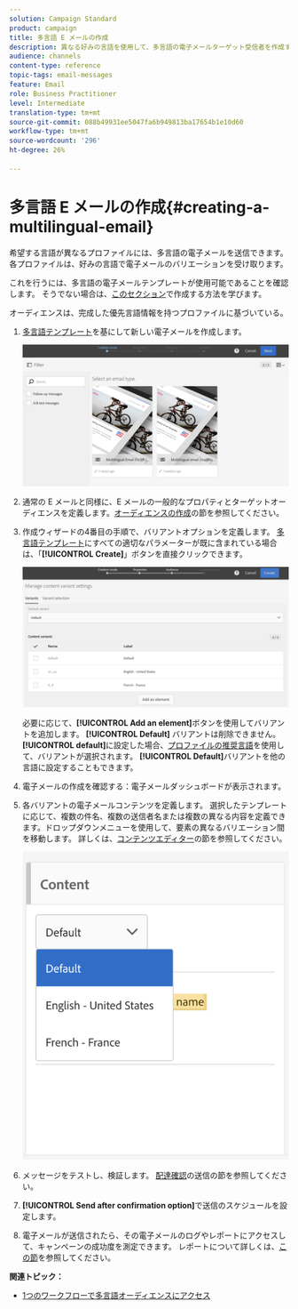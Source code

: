 ```yaml
---
solution: Campaign Standard
product: campaign
title: 多言語 E メールの作成
description: 異なる好みの言語を使用して、多言語の電子メールターゲット受信者を作成するには、次の手順に従います。
audience: channels
content-type: reference
topic-tags: email-messages
feature: Email
role: Business Practitioner
level: Intermediate
translation-type: tm+mt
source-git-commit: 088b49931ee5047fa6b949813ba17654b1e10d60
workflow-type: tm+mt
source-wordcount: '296'
ht-degree: 26%

---
```



# 多言語 E メールの作成{#creating-a-multilingual-email}

希望する言語が異なるプロファイルには、多言語の電子メールを送信できます。各プロファイルは、好みの言語で電子メールのバリエーションを受け取ります。

これを行うには、多言語の電子メールテンプレートが使用可能であることを確認します。 そうでない場合は、[このセクション](../../channels/using/multilingual-messages-template.md)で作成する方法を学びます。

オーディエンスは、完成した優先言語情報を持つプロファイルに基づいている。

1. [多言語テンプレート](../../channels/using/multilingual-messages-template.md)を基にして新しい電子メールを作成します。

   ![](assets/multi_create1.png)

1. 通常の E メールと同様に、E メールの一般的なプロパティとターゲットオーディエンスを定義します。[オーディエンスの作成](../../audiences/using/creating-audiences.md)の節を参照してください。
1. 作成ウィザードの4番目の手順で、バリアントオプションを定義します。 [多言語テンプレート](../../channels/using/multilingual-messages-template.md)にすべての適切なパラメーターが既に含まれている場合は、「**[!UICONTROL Create]**」ボタンを直接クリックできます。

   ![](assets/multi_create4.png)

   必要に応じて、**[!UICONTROL Add an element]**&#x200B;ボタンを使用してバリアントを追加します。 **[!UICONTROL Default]** バリアントは削除できません。**[!UICONTROL default]**&#x200B;に設定した場合、[プロファイルの推奨言語](../../audiences/using/creating-profiles.md)を使用して、バリアントが選択されます。 **[!UICONTROL Default]**&#x200B;バリアントを他の言語に設定することもできます。

1. 電子メールの作成を確認する：電子メールダッシュボードが表示されます。
1. 各バリアントの電子メールコンテンツを定義します。 選択したテンプレートに応じて、複数の件名、複数の送信者名または複数の異なる内容を定義できます。ドロップダウンメニューを使用して、要素の異なるバリエーション間を移動します。 詳しくは、[コンテンツエディター](../../designing/using/designing-content-in-adobe-campaign.md)の節を参照してください。

   ![](assets/multi_selectcontent.png)

1. メッセージをテストし、検証します。 [配達確認](../../sending/using/sending-proofs.md)の送信の節を参照してください。
1. **[!UICONTROL Send after confirmation option]**&#x200B;で送信のスケジュールを設定します。
1. 電子メールが送信されたら、その電子メールのログやレポートにアクセスして、キャンペーンの成功度を測定できます。 レポートについて詳しくは、[この節](../../reporting/using/about-dynamic-reports.md)を参照してください。

**関連トピック：**

* [1つのワークフローで多言語オーディエンスにアクセス](https://helpx.adobe.com/jp/campaign/kb/simplify-campaign-management.html#Engageyourcustomersateverystep)
